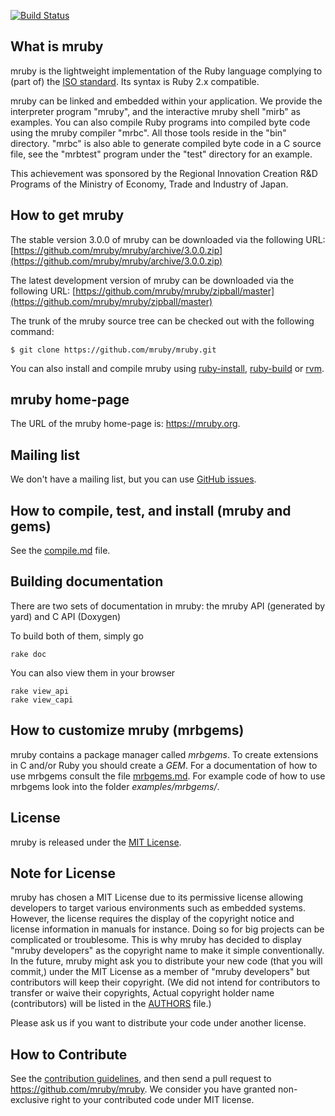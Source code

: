 [![Build Status][build-status-img]][travis-ci]

## What is mruby

mruby is the lightweight implementation of the Ruby language complying to (part
of) the [ISO standard][ISO-standard]. Its syntax is Ruby 2.x compatible.

mruby can be linked and embedded within your application.  We provide the
interpreter program "mruby", and the interactive mruby shell "mirb" as examples.
You can also compile Ruby programs into compiled byte code using the mruby
compiler "mrbc".  All those tools reside in the "bin" directory.  "mrbc" is
also able to generate compiled byte code in a C source file, see the "mrbtest"
program under the "test" directory for an example.

This achievement was sponsored by the Regional Innovation Creation R&D Programs
of the Ministry of Economy, Trade and Industry of Japan.

## How to get mruby

The stable version 3.0.0 of mruby can be downloaded via the following URL: [https://github.com/mruby/mruby/archive/3.0.0.zip](https://github.com/mruby/mruby/archive/3.0.0.zip)

The latest development version of mruby can be downloaded via the following URL: [https://github.com/mruby/mruby/zipball/master](https://github.com/mruby/mruby/zipball/master)

The trunk of the mruby source tree can be checked out with the
following command:

    $ git clone https://github.com/mruby/mruby.git

You can also install and compile mruby using [ruby-install](https://github.com/postmodern/ruby-install), [ruby-build](https://github.com/rbenv/ruby-build) or [rvm](https://github.com/rvm/rvm).

## mruby home-page

The URL of the mruby home-page is: https://mruby.org.

## Mailing list

We don't have a mailing list, but you can use [GitHub issues](https://github.com/mruby/mruby/issues).

## How to compile, test, and install (mruby and gems)

See the [compile.md](doc/guides/compile.md) file.

## Building documentation

There are two sets of documentation in mruby: the mruby API (generated by yard) and C API (Doxygen)

To build both of them, simply go

    rake doc

You can also view them in your browser

    rake view_api
    rake view_capi

## How to customize mruby (mrbgems)

mruby contains a package manager called *mrbgems*. To create extensions
in C and/or Ruby you should create a *GEM*. For a documentation of how to
use mrbgems consult the file [mrbgems.md](doc/guides/mrbgems.md).
For example code of how to use mrbgems look into the folder *examples/mrbgems/*.

## License

mruby is released under the [MIT License](LICENSE).

## Note for License

mruby has chosen a MIT License due to its permissive license allowing
developers to target various environments such as embedded systems.
However, the license requires the display of the copyright notice and license
information in manuals for instance. Doing so for big projects can be
complicated or troublesome.  This is why mruby has decided to display "mruby
developers" as the copyright name to make it simple conventionally.
In the future, mruby might ask you to distribute your new code
(that you will commit,) under the MIT License as a member of
"mruby developers" but contributors will keep their copyright.
(We did not intend for contributors to transfer or waive their copyrights,
Actual copyright holder name (contributors) will be listed in the [AUTHORS](AUTHORS)
file.)

Please ask us if you want to distribute your code under another license.

## How to Contribute

See the [contribution guidelines][contribution-guidelines], and then send a pull
request to <https://github.com/mruby/mruby>.  We consider you have granted
non-exclusive right to your contributed code under MIT license.

[ISO-standard]: https://www.iso.org/iso/iso_catalogue/catalogue_tc/catalogue_detail.htm?csnumber=59579
[build-status-img]: https://travis-ci.org/mruby/mruby.svg?branch=master
[contribution-guidelines]: https://github.com/mruby/mruby/blob/master/CONTRIBUTING.md
[travis-ci]: https://travis-ci.org/mruby/mruby
